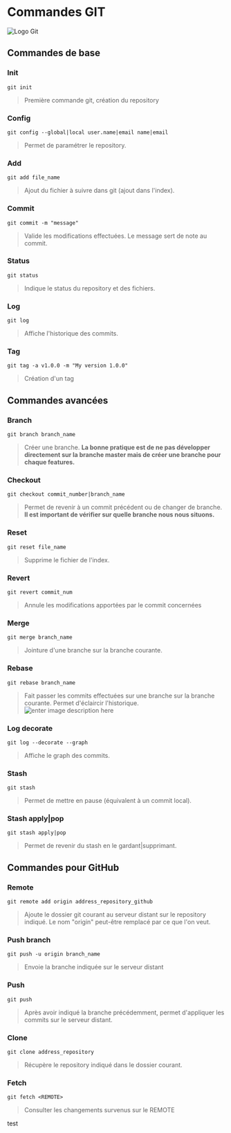 
# Commandes GIT

![Logo Git](https://www.lije-creative.com/wp-content/uploads/2013/09/git-ligne-commande.png.pagespeed.ce.LbKXCliCua.png)
## Commandes de base

### Init
`git init`
> Première commande git, création du repository

### Config
`git config --global|local user.name|email name|email`
> Permet de paramétrer le repository.

### Add
`git add file_name`
> Ajout du fichier à suivre dans git (ajout dans l'index).

### Commit
`git commit -m "message"`
> Valide les modifications effectuées. Le message sert de note au commit.

### Status
`git status`
> Indique le status du repository et des fichiers.

### Log
`git log`
> Affiche l'historique des commits.

### Tag
`git tag -a v1.0.0 -m "My version 1.0.0"`
> Création d'un tag


## Commandes avancées

### Branch
`git branch branch_name`
> Créer une branche.
> **La bonne pratique est de ne pas développer directement sur la branche master mais de créer une branche pour chaque features.**

### Checkout
`git checkout commit_number|branch_name`
> Permet de revenir à un commit précédent ou de changer de branche.
> **Il est important de vérifier sur quelle branche nous nous situons.**

### Reset
`git reset file_name`
> Supprime le fichier de l'index.

### Revert
`git revert commit_num`
> Annule les modifications apportées par le commit concernées

### Merge
`git merge branch_name`
> Jointure d'une branche sur la branche courante.

### Rebase
`git rebase branch_name`
> Fait passer les commits effectuées sur une branche sur la branche courante. Permet d'éclaircir l'historique.
![enter image description here](https://cdn-images-1.medium.com/max/2000/1*FNaZp740nmp8wz851BqcAg.png)

### Log decorate
`git log --decorate --graph`
> Affiche le graph des commits.

### Stash
`git stash`
> Permet de mettre en pause (équivalent à un commit local).

### Stash apply|pop
`git stash apply|pop`
> Permet de revenir du stash en le gardant|supprimant.

## Commandes pour GitHub

### Remote
`git remote add origin address_repository_github`
> Ajoute le dossier git courant au serveur distant sur le repository indiqué. Le nom "origin" peut-être remplacé par ce que l'on veut.

### Push branch
`git push -u origin branch_name`
> Envoie la branche indiquée sur le serveur distant

### Push
`git push`
> Après avoir indiqué la branche précédemment,  permet d'appliquer les commits sur le serveur distant.

### Clone
`git clone address_repository`
> Récupère le repository indiqué dans le dossier courant.

### Fetch
`git fetch <REMOTE>`
> Consulter les changements survenus sur le REMOTE

test
